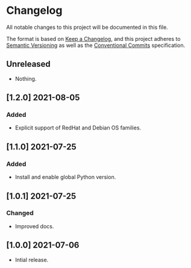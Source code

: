 # Changelog

All notable changes to this project will be documented in this file.

The format is based on [Keep a Changelog](https://keepachangelog.com/en/1.0.0/),
and this project adheres to [Semantic Versioning](https://semver.org/spec/v2.0.0.html)
as well as the [Conventional Commits](https://www.conventionalcommits.org) 
specification.

## Unreleased

* Nothing.

## [1.2.0] 2021-08-05

### Added

* Explicit support of RedHat and Debian OS families.

## [1.1.0] 2021-07-25

### Added

* Install and enable global Python version.

## [1.0.1] 2021-07-25

### Changed

* Improved docs.

## [1.0.0] 2021-07-06

* Intial release.
